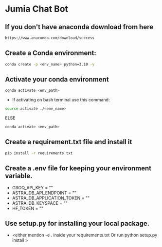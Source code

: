 # Jumia Chat Bot 



## If you don't have anaconda download from here
```bash 
https://www.anaconda.com/download/success 
```
## Create a Conda environment:

```bash
conda create -p <env_name> python=3.10 -y
```
## Activate your conda environment

```bash
conda activate <env_path>
```
- If activating on bash terminal use this command:

```bash
source activate ./<env_name> 
```
ELSE
```bash
conda activate <env_path>
```

## Create a requirement.txt file and install it

```bash
pip install -r requirements.txt
```
## Create a .env file for keeping your environment variable.
- GROQ_API_KEY = ""
- ASTRA_DB_API_ENDPOINT = ""
- ASTRA_DB_APPLICATION_TOKEN = ""
- ASTRA_DB_KEYSPACE = ""
- HF_TOKEN = ""


## Use setup.py for installing your local package.
- <either mention -e . inside your requirements.txt Or run python setup.py install >

